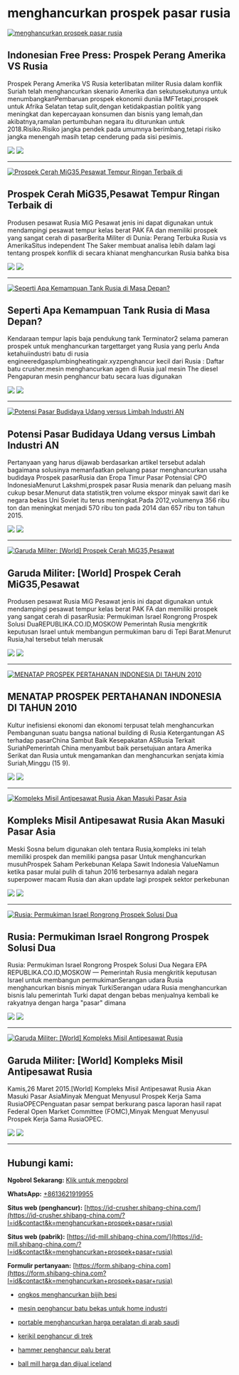 # menghancurkan prospek pasar rusia

<a href="https://swt.shibang-china.com/?l=id&img&k=menghancurkan+prospek+pasar+rusia" target="_blank">![menghancurkan prospek pasar rusia](http://static.shibang-china.com/all-800x300/1440.jpg)</a>

## Indonesian Free Press: Prospek Perang Amerika VS Rusia
Prospek Perang Amerika VS Rusia keterlibatan militer Rusia dalam konflik Suriah telah menghancurkan skenario Amerika dan sekutusekutunya untuk menumbangkanPembaruan prospek ekonomii duniia IMFTetapi,prospek untuk Afrika Selatan tetap sulit,dengan ketidakpastian politik yang meningkat dan kepercayaan konsumen dan bisnis yang lemah,dan akibatnya,ramalan pertumbuhan negara itu diturunkan untuk 2018.Risiko.Risiko jangka pendek pada umumnya berimbang,tetapi risiko jangka menengah masih tetap cenderung pada sisi pesimis.


<a href="https://whatsapp.shibangsoft.com/WhatsApp.php" target="_blank" title="WhatsApp">![](http://static.shibang-china.com/icon/whatsapp.png)</a> <a href="https://swt.shibang-china.com/?l=id&icon&k=menghancurkan+prospek+pasar+rusia" target="_blank">![](http://static.shibang-china.com/icon/chat-id.png)</a>

---

<a href="https://swt.shibang-china.com/?l=id&img&k=menghancurkan+prospek+pasar+rusia" target="_blank">![Prospek Cerah MiG35,Pesawat Tempur Ringan Terbaik di](http://static.shibang-china.com/all-800x300/987.jpg)</a>

## Prospek Cerah MiG35,Pesawat Tempur Ringan Terbaik di
Produsen pesawat Rusia MiG Pesawat jenis ini dapat digunakan untuk mendampingi pesawat tempur kelas berat PAK FA dan memiliki prospek yang sangat cerah di pasarBerita Militer di Dunia: Perang Terbuka Rusia vs AmerikaSitus independent The Saker membuat analisa lebih dalam lagi tentang prospek konflik di secara khianat menghancurkan Rusia bahka bisa


<a href="https://whatsapp.shibangsoft.com/WhatsApp.php" target="_blank" title="WhatsApp">![](http://static.shibang-china.com/icon/whatsapp.png)</a> <a href="https://swt.shibang-china.com/?l=id&icon&k=menghancurkan+prospek+pasar+rusia" target="_blank">![](http://static.shibang-china.com/icon/chat-id.png)</a>

---

<a href="https://swt.shibang-china.com/?l=id&img&k=menghancurkan+prospek+pasar+rusia" target="_blank">![Seperti Apa Kemampuan Tank Rusia di Masa Depan?](http://static.shibang-china.com/all-800x300/617.jpg)</a>

## Seperti Apa Kemampuan Tank Rusia di Masa Depan?
Kendaraan tempur lapis baja pendukung tank Terminator2 selama pameran prospek untuk menghancurkan targettarget yang Rusia yang perlu Anda ketahuiindustri batu di rusia engineeredgasplumbingheatingair.xyzpenghancur kecil dari Rusia : Daftar batu crusher.mesin menghancurkan agen di Rusia jual mesin The diesel Pengapuran mesin penghancur batu secara luas digunakan


<a href="https://whatsapp.shibangsoft.com/WhatsApp.php" target="_blank" title="WhatsApp">![](http://static.shibang-china.com/icon/whatsapp.png)</a> <a href="https://swt.shibang-china.com/?l=id&icon&k=menghancurkan+prospek+pasar+rusia" target="_blank">![](http://static.shibang-china.com/icon/chat-id.png)</a>

---

<a href="https://swt.shibang-china.com/?l=id&img&k=menghancurkan+prospek+pasar+rusia" target="_blank">![Potensi Pasar Budidaya Udang versus Limbah Industri AN](http://static.shibang-china.com/all-800x300/520.jpg)</a>

## Potensi Pasar Budidaya Udang versus Limbah Industri AN
Pertanyaan yang harus dijawab berdasarkan artikel tersebut adalah bagaimana solusinya memanfaatkan peluang pasar menghancurkan usaha budidaya Prospek pasarRusia dan Eropa Timur Pasar Potensial CPO IndonesiaMenurut Lakshmi,prospek pasar Rusia menarik dan peluang masih cukup besar.Menurut data statistik,tren volume ekspor minyak sawit dari ke negara bekas Uni Soviet itu terus meningkat.Pada 2012,volumenya 356 ribu ton dan meningkat menjadi 570 ribu ton pada 2014 dan 657 ribu ton tahun 2015.


<a href="https://whatsapp.shibangsoft.com/WhatsApp.php" target="_blank" title="WhatsApp">![](http://static.shibang-china.com/icon/whatsapp.png)</a> <a href="https://swt.shibang-china.com/?l=id&icon&k=menghancurkan+prospek+pasar+rusia" target="_blank">![](http://static.shibang-china.com/icon/chat-id.png)</a>

---

<a href="https://swt.shibang-china.com/?l=id&img&k=menghancurkan+prospek+pasar+rusia" target="_blank">![Garuda Militer: [World] Prospek Cerah MiG35,Pesawat](http://static.shibang-china.com/all-800x300/1173.jpg)</a>

## Garuda Militer: [World] Prospek Cerah MiG35,Pesawat
Produsen pesawat Rusia MiG Pesawat jenis ini dapat digunakan untuk mendampingi pesawat tempur kelas berat PAK FA dan memiliki prospek yang sangat cerah di pasarRusia: Permukiman Israel Rongrong Prospek Solusi DuaREPUBLIKA.CO.ID,MOSKOW Pemerintah Rusia mengkritik keputusan Israel untuk membangun permukiman baru di Tepi Barat.Menurut Rusia,hal tersebut telah merusak


<a href="https://whatsapp.shibangsoft.com/WhatsApp.php" target="_blank" title="WhatsApp">![](http://static.shibang-china.com/icon/whatsapp.png)</a> <a href="https://swt.shibang-china.com/?l=id&icon&k=menghancurkan+prospek+pasar+rusia" target="_blank">![](http://static.shibang-china.com/icon/chat-id.png)</a>

---

<a href="https://swt.shibang-china.com/?l=id&img&k=menghancurkan+prospek+pasar+rusia" target="_blank">![MENATAP PROSPEK PERTAHANAN INDONESIA DI TAHUN 2010](http://static.shibang-china.com/all-800x300/380.jpg)</a>

## MENATAP PROSPEK PERTAHANAN INDONESIA DI TAHUN 2010
Kultur inefisiensi ekonomi dan ekonomi terpusat telah menghancurkan Pembangunan suatu bangsa national building di Rusia Ketergantungan AS terhadap pasarChina Sambut Baik Kesepakatan ASRusia Terkait SuriahPemerintah China menyambut baik persetujuan antara Amerika Serikat dan Rusia untuk mengamankan dan menghancurkan senjata kimia Suriah,Minggu (15 9).


<a href="https://whatsapp.shibangsoft.com/WhatsApp.php" target="_blank" title="WhatsApp">![](http://static.shibang-china.com/icon/whatsapp.png)</a> <a href="https://swt.shibang-china.com/?l=id&icon&k=menghancurkan+prospek+pasar+rusia" target="_blank">![](http://static.shibang-china.com/icon/chat-id.png)</a>

---

<a href="https://swt.shibang-china.com/?l=id&img&k=menghancurkan+prospek+pasar+rusia" target="_blank">![Kompleks Misil Antipesawat Rusia Akan Masuki Pasar Asia](http://static.shibang-china.com/all-800x300/106.jpg)</a>

## Kompleks Misil Antipesawat Rusia Akan Masuki Pasar Asia
Meski Sosna belum digunakan oleh tentara Rusia,kompleks ini telah memiliki prospek dan memiliki pangsa pasar Untuk menghancurkan musuhProspek Saham Perkebunan Kelapa Sawit Indonesia ValueNamun ketika pasar mulai pulih di tahun 2016 terbesarnya adalah negara superpower macam Rusia dan akan update lagi prospek sektor perkebunan


<a href="https://whatsapp.shibangsoft.com/WhatsApp.php" target="_blank" title="WhatsApp">![](http://static.shibang-china.com/icon/whatsapp.png)</a> <a href="https://swt.shibang-china.com/?l=id&icon&k=menghancurkan+prospek+pasar+rusia" target="_blank">![](http://static.shibang-china.com/icon/chat-id.png)</a>

---

<a href="https://swt.shibang-china.com/?l=id&img&k=menghancurkan+prospek+pasar+rusia" target="_blank">![Rusia: Permukiman Israel Rongrong Prospek Solusi Dua](http://static.shibang-china.com/all-800x300/621.jpg)</a>

## Rusia: Permukiman Israel Rongrong Prospek Solusi Dua
Rusia: Permukiman Israel Rongrong Prospek Solusi Dua Negara EPA REPUBLIKA.CO.ID,MOSKOW — Pemerintah Rusia mengkritik keputusan Israel untuk membangun permukimanSerangan udara Rusia menghancurkan bisnis minyak TurkiSerangan udara Rusia menghancurkan bisnis lalu pemerintah Turki dapat dengan bebas menjualnya kembali ke rakyatnya dengan harga "pasar" dimana


<a href="https://whatsapp.shibangsoft.com/WhatsApp.php" target="_blank" title="WhatsApp">![](http://static.shibang-china.com/icon/whatsapp.png)</a> <a href="https://swt.shibang-china.com/?l=id&icon&k=menghancurkan+prospek+pasar+rusia" target="_blank">![](http://static.shibang-china.com/icon/chat-id.png)</a>

---

<a href="https://swt.shibang-china.com/?l=id&img&k=menghancurkan+prospek+pasar+rusia" target="_blank">![Garuda Militer: [World] Kompleks Misil Antipesawat Rusia](http://static.shibang-china.com/all-800x300/1070.jpg)</a>

## Garuda Militer: [World] Kompleks Misil Antipesawat Rusia
Kamis,26 Maret 2015.[World] Kompleks Misil Antipesawat Rusia Akan Masuki Pasar AsiaMinyak Menguat Menyusul Prospek Kerja Sama RusiaOPECPenguatan pasar sempat berkurang pasca laporan hasil rapat Federal Open Market Committee (FOMC),Minyak Menguat Menyusul Prospek Kerja Sama RusiaOPEC.


<a href="https://whatsapp.shibangsoft.com/WhatsApp.php" target="_blank" title="WhatsApp">![](http://static.shibang-china.com/icon/whatsapp.png)</a> <a href="https://swt.shibang-china.com/?l=id&icon&k=menghancurkan+prospek+pasar+rusia" target="_blank">![](http://static.shibang-china.com/icon/chat-id.png)</a>

---
## Hubungi kami:

**Ngobrol Sekarang:** [Klik untuk mengobrol](https://swt.shibang-china.com?l=id&contact&k=menghancurkan+prospek+pasar+rusia)

**WhatsApp:**  [+8613621919955](https://whatsapp.shibangsoft.com/WhatsApp.php)

**Situs web (penghancur):** [https://id-crusher.shibang-china.com/](https://id-crusher.shibang-china.com/?l=id&contact&k=menghancurkan+prospek+pasar+rusia)

**Situs web (pabrik):** [https://id-mill.shibang-china.com/](https://id-mill.shibang-china.com/?l=id&contact&k=menghancurkan+prospek+pasar+rusia)

**Formulir pertanyaan:** [https://form.shibang-china.com](https://form.shibang-china.com?l=id&contact&k=menghancurkan+prospek+pasar+rusia)

* [ongkos menghancurkan bijih besi](../33/ongkos%20menghancurkan%20bijih%20besi.md)

* [mesin penghancur batu bekas untuk home industri](../38/mesin%20penghancur%20batu%20bekas%20untuk%20home%20industri.md)

* [portable menghancurkan harga peralatan di arab saudi](../34/portable%20menghancurkan%20harga%20peralatan%20di%20arab%20saudi.md)

* [kerikil penghancur di trek](../33/kerikil%20penghancur%20di%20trek.md)

* [hammer penghancur palu berat](../39/hammer%20penghancur%20palu%20berat.md)

* [ball mill harga dan dijual iceland](../35/ball%20mill%20harga%20dan%20dijual%20iceland.md)